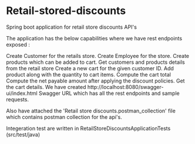 # Retail-stored-discounts
Spring boot application for retail store discounts API's

The application has the below capabilities where we have rest endpoints exposed :

Create Customer for the retails store.
Create Employee for the store.
Create products which can be added to cart.
Get customers and products details from the retail store
Create a new cart for the given customer ID.
Add product along with the quantity to cart items.
Compute the cart total
Compute the net payable amount after applying the discount policies.
Get the cart details.
We have created http://localhost:8080/swagger-ui/index.html Swagger URL which has all the rest endpoints and sample requests.

Also have attached the 'Retail store discounts.postman_collection' file which contains postman collection for the api's.

Integeration test are written in RetailStoreDiscountsApplicationTests (src/test/java)
